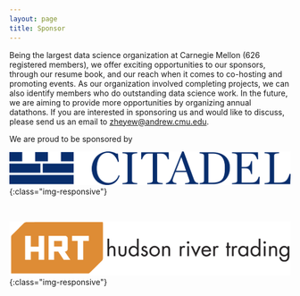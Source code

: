 ```yaml
---
layout: page
title: Sponsor
---
```


Being the largest data science organization at Carnegie Mellon (626 registered members), we offer exciting opportunities to our sponsors, through our resume book, and our reach when it comes to co-hosting and promoting events. As our organization involved completing projects, we can also identify members who do outstanding data science work. In the future, we are aiming to provide more opportunities by organizing annual datathons. If you are interested in sponsoring us and would like to discuss, please send us an email to [zheyew@andrew.cmu.edu](mailto:zheyew@andrew.cmu.edu).

We are proud to be sponsored by 

![](/img/citadel_logo.png){:class="img-responsive"} 

&nbsp; 

![](/img/HRT_logo.png){:class="img-responsive"}
